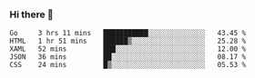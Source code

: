 ### Hi there 👋

<!--
**KLXLjun/KLXLjun** is a ✨ _special_ ✨ repository because its `README.md` (this file) appears on your GitHub profile.

Here are some ideas to get you started:

- 🔭 I’m currently working on ...
- 🌱 I’m currently learning ...
- 👯 I’m looking to collaborate on ...
- 🤔 I’m looking for help with ...
- 💬 Ask me about ...
- 📫 How to reach me: ...
- 😄 Pronouns: ...
- ⚡ Fun fact: ...
-->

<!--START_SECTION:waka-->
```text
Go     3 hrs 11 mins   ███████████░░░░░░░░░░░░░░   43.45 % 
HTML   1 hr 51 mins    ██████▒░░░░░░░░░░░░░░░░░░   25.28 % 
XAML   52 mins         ███░░░░░░░░░░░░░░░░░░░░░░   12.00 % 
JSON   36 mins         ██░░░░░░░░░░░░░░░░░░░░░░░   08.17 % 
CSS    24 mins         █▒░░░░░░░░░░░░░░░░░░░░░░░   05.53 % 
```
<!--END_SECTION:waka-->
